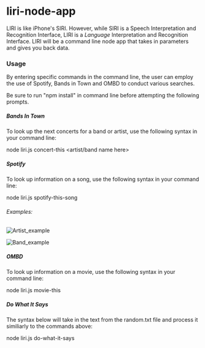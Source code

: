 # liri-node-app
LIRI is like iPhone's SIRI. However, while SIRI is a Speech Interpretation and Recognition Interface, LIRI is a _Language_ Interpretation and Recognition Interface. LIRI will be a command line node app that takes in parameters and gives you back data.

### Usage
By entering specific commands in the command line, the user can employ the use of Spotify, Bands in Town and OMBD to conduct various searches.

Be sure to run "npm install" in command line before attempting the following prompts.

##### Bands In Town
To look up the next concerts for a band or artist, use the following syntax in your command line:

node liri.js concert-this <artist/band name here>


##### Spotify
To look up information on a song, use the following syntax in your command line:

node liri.js spotify-this-song <song name here>

###### Examples:

![Artist_example]("/assets/images/concert-this-1.png")

![Band_example]("/assets/images/concert-this-2.png")

##### OMBD
To look up information on a movie, use the following syntax in your command line:

node liri.js movie-this <movie name here>


##### Do What It Says
The syntax below will take in the text from the random.txt file and process it similiarly to the commands above:

node liri.js do-what-it-says






